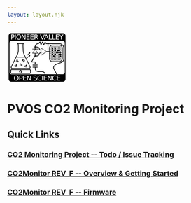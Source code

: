 ```yaml
---
layout: layout.njk
---
```

<div id='pullout'>

<!--<img src="/img/edge_flower_medium.png">-->
<img src="/img/pvos.png">

# PVOS CO2 Monitoring Project

## Quick Links

### [CO2 Monitoring Project -- Todo / Issue Tracking](https://gitlab.com/p-v-o-s/co2/co2monitor-project/-/issues)

### [CO2Monitor REV_F -- Overview & Getting Started](/co2/f)

### [CO2Monitor REV_F -- Firmware](/co2/f)


